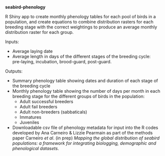 **seabird-phenology**

R Shiny app to create monthly phenology tables for each pool of birds in a population, and create equations to combine distribution rasters for each breeding stage with the correct weightings to produce an average monthly distribution raster for each group.

Inputs:
- Average laying date
- Average length in days of the different stages of the breeding cycle: pre-laying, incubation, brood-guard, post-guard.

Outputs:
- Summary phenology table showing dates and duration of each stage of the breeding cycle
- Monthly phenology table showing the number of days per month in each breeding stage for the different groups of birds in the population:
  - Adult successful breeders
  - Adult fail breeders
  - Adult non-breeders (sabbaticals)
  - Immatures
  - Juveniles
- Downloadable csv file of phenology metadata for input into the R codes developed by Ana Carneiro & Lizzie Pearmain as part of the methods paper Carneiro *et al*. (in prep) *Mapping the global distribution of seabird populations: a framework for integrating biologging, demographic and phenological datasets*.
